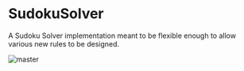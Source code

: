 # SudokuSolver
A Sudoku Solver implementation meant to be flexible enough to allow various new rules to be designed.

![master](https://github.com/taruninani/SudokuSolver/workflows/Python%20application/badge.svg)

